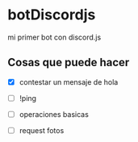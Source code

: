 # botDiscordjs

mi primer bot con discord.js 

## Cosas que puede hacer
- [x] contestar un mensaje de hola
- [ ] !ping
- [ ] operaciones basicas
- [ ] request fotos


